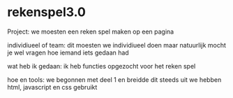 # rekenspel3.0

Project: we moesten een reken spel maken op een pagina

individiueel of team: dit moesten we individiueel doen maar natuurlijk mocht je wel vragen hoe iemand iets gedaan had

wat heb ik gedaan: ik heb functies opgezocht voor het reken spel

hoe en tools: we begonnen met deel 1 en breidde dit steeds uit we hebben html, javascript en css gebruikt
